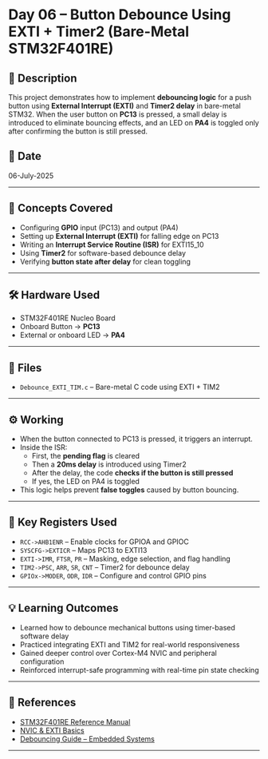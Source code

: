 # Day 06 – Button Debounce Using EXTI + Timer2 (Bare-Metal STM32F401RE)

## 🔧 Description
This project demonstrates how to implement **debouncing logic** for a push button using **External Interrupt (EXTI)** and **Timer2 delay** in bare-metal STM32. When the user button on **PC13** is pressed, a small delay is introduced to eliminate bouncing effects, and an LED on **PA4** is toggled only after confirming the button is still pressed.

## 📅 Date
06-July-2025

---

## 🧠 Concepts Covered
- Configuring **GPIO** input (PC13) and output (PA4)
- Setting up **External Interrupt (EXTI)** for falling edge on PC13
- Writing an **Interrupt Service Routine (ISR)** for EXTI15_10
- Using **Timer2** for software-based debounce delay
- Verifying **button state after delay** for clean toggling

---

## 🛠️ Hardware Used
- STM32F401RE Nucleo Board  
- Onboard Button → **PC13**  
- External or onboard LED → **PA4**

---

## 📂 Files
- `Debounce_EXTI_TIM.c` – Bare-metal C code using EXTI + TIM2

---

## ⚙️ Working
- When the button connected to PC13 is pressed, it triggers an interrupt.
- Inside the ISR:
  - First, the **pending flag** is cleared
  - Then a **20ms delay** is introduced using Timer2
  - After the delay, the code **checks if the button is still pressed**
  - If yes, the LED on PA4 is toggled
- This logic helps prevent **false toggles** caused by button bouncing.

---

## 🧠 Key Registers Used
- `RCC->AHB1ENR` – Enable clocks for GPIOA and GPIOC  
- `SYSCFG->EXTICR` – Maps PC13 to EXTI13  
- `EXTI->IMR`, `FTSR`, `PR` – Masking, edge selection, and flag handling  
- `TIM2->PSC`, `ARR`, `SR`, `CNT` – Timer2 for debounce delay  
- `GPIOx->MODER`, `ODR`, `IDR` – Configure and control GPIO pins

---

## 💡 Learning Outcomes
- Learned how to debounce mechanical buttons using timer-based software delay
- Practiced integrating EXTI and TIM2 for real-world responsiveness
- Gained deeper control over Cortex-M4 NVIC and peripheral configuration
- Reinforced interrupt-safe programming with real-time pin state checking

---

## 🔗 References
- [STM32F401RE Reference Manual](https://www.st.com/resource/en/reference_manual/dm00096844.pdf)  
- [NVIC & EXTI Basics](https://developer.arm.com/documentation/100166/latest)  
- [Debouncing Guide – Embedded Systems](https://www.ganssle.com/debouncing-pt2.htm)

---

